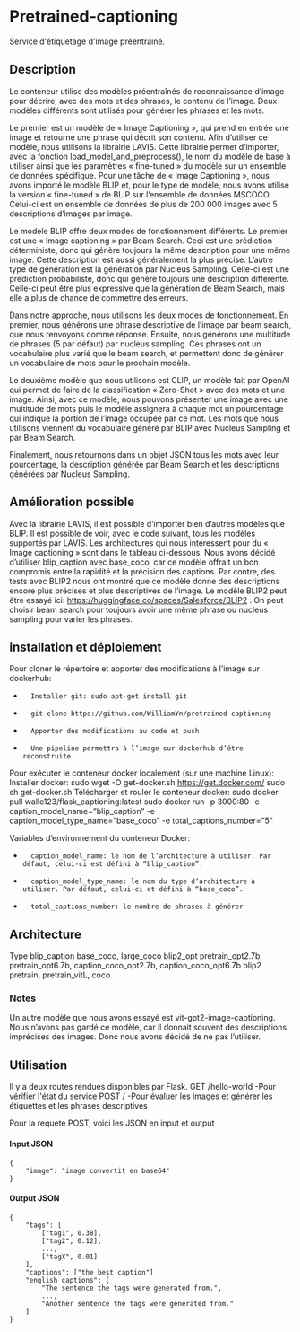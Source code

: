 # Pretrained-captioning
Service d'étiquetage d'image préentrainé.  


## Description
Le conteneur utilise des modèles préentraînés de reconnaissance d’image pour décrire, avec des mots et des phrases, le contenu de l’image. Deux modèles différents sont utilisés pour générer les phrases et les mots.
 
Le premier est un modèle de « Image Captioning », qui prend en entrée une image et retourne une phrase qui décrit son contenu. Afin d’utiliser ce modèle, nous utilisons la librairie LAVIS. Cette librairie permet d’importer, avec la fonction load_model_and_preprocess(), le nom du modèle de base à utiliser ainsi que les paramètres « fine-tuned » du modèle sur un ensemble de données spécifique. Pour une tâche de « Image Captioning », nous avons importé le modèle BLIP et, pour le type de modèle, nous avons utilisé la version « fine-tuned » de BLIP sur l’ensemble de données MSCOCO. Celui-ci est un ensemble de données de plus de 200 000 images avec 5 descriptions d’images par image.
 
Le modèle BLIP offre deux modes de fonctionnement différents. Le premier est une « Image captioning » par Beam Search. Ceci est une prédiction déterministe, donc qui génère toujours la même description pour une même image. Cette description est aussi généralement la plus précise. L’autre type de génération est la génération par Nucleus Sampling. Celle-ci est une prédiction probabiliste, donc qui génère toujours une description différente. Celle-ci peut être plus expressive que la génération de Beam Search, mais elle a plus de chance de commettre des erreurs.
 
Dans notre approche, nous utilisons les deux modes de fonctionnement. En premier, nous générons une phrase descriptive de l’image par beam search, que nous renvoyons comme réponse. Ensuite, nous générons une multitude de phrases (5 par défaut) par nucleus sampling. Ces phrases ont un vocabulaire plus varié que le beam search, et permettent donc de générer un vocabulaire de mots pour le prochain modèle.
 
Le deuxième modèle que nous utilisons est CLIP, un modèle fait par OpenAI qui permet de faire de la classification « Zero-Shot » avec des mots et une image. Ainsi, avec ce modèle, nous pouvons présenter une image avec une multitude de mots puis le modèle assignera à chaque mot un pourcentage qui indique la portion de l’image occupée par ce mot. Les mots que nous utilisons viennent du vocabulaire généré par BLIP avec Nucleus Sampling et par Beam Search.
 
Finalement, nous retournons dans un objet JSON tous les mots avec leur pourcentage, la description générée par Beam Search et les descriptions générées par Nucleus Sampling.
 
## Amélioration possible
Avec la librairie LAVIS, il est possible d’importer bien d’autres modèles que BLIP. Il est possible de voir, avec le code suivant, tous les modèles supportés par LAVIS. Les architectures qui nous intéressent pour du « Image captioning » sont dans le tableau ci-dessous. Nous avons décidé d’utiliser blip_caption avec base_coco, car ce modèle offrait un bon compromis entre la rapidité et la précision des captions. Par contre, des tests avec BLIP2 nous ont montré que ce modèle donne des descriptions encore plus précises et plus descriptives de l’image. Le modèle BLIP2 peut être essayé ici: https://huggingface.co/spaces/Salesforce/BLIP2 . On peut choisir beam search pour toujours avoir une même phrase ou nucleus sampling pour varier les phrases.
 
 
## installation et déploiement
Pour cloner le répertoire et apporter des modifications à l’image sur dockerhub:
-   	Installer git: sudo apt-get install git
-   	git clone https://github.com/WilliamYn/pretrained-captioning
-   	Apporter des modifications au code et push
-   	Une pipeline permettra à l’image sur dockerhub d’être reconstruite
 
Pour exécuter le conteneur docker localement (sur une machine Linux):
Installer docker:
sudo wget -O get-docker.sh https://get.docker.com/
sudo sh get-docker.sh
Télécharger et rouler le conteneur docker:
sudo docker pull walle123/flask_captioning:latest
sudo docker run -p 3000:80 -e caption_model_name=”blip_caption” -e caption_model_type_name=”base_coco” -e total_captions_number=”5”
 
Variables d’environnement du conteneur Docker:
-   	caption_model_name: le nom de l’architecture à utiliser. Par défaut, celui-ci est défini à “blip_caption”.
-   	caption_model_type_name: le nom du type d’architecture à utiliser. Par défaut, celui-ci et défini à “base_coco”.
-   	total_captions_number: le nombre de phrases à générer
 
## Architecture
Type
blip_caption
base_coco, large_coco
blip2_opt
pretrain_opt2.7b, pretrain_opt6.7b, caption_coco_opt2.7b, caption_coco_opt6.7b
blip2
pretrain, pretrain_vitL, coco

### Notes
Un autre modèle que nous avons essayé est vit-gpt2-image-captioning. Nous n’avons pas gardé ce modèle, car il donnait souvent des descriptions imprécises des images. Donc nous avons décidé de ne pas l’utiliser.

## Utilisation 
Il y a deux routes rendues disponibles par Flask.
GET /hello-world    -Pour vérifier l'état du service
POST /              -Pour évaluer les images et générer les étiquettes et les phrases descriptives

Pour la requete POST, voici les JSON en input et output
#### Input JSON
```
{
    "image": "image convertit en base64"
}
```
#### Output JSON
```
{
    "tags": [
        ["tag1", 0.38],
        ["tag2", 0.12],
        ...,
        ["tagX", 0.01]
    ],
    "captions": ["the best caption"]
    "english_captions": [
        "The sentence the tags were generated from.",
        ...,
        "Another sentence the tags were generated from."
    ]
}
```
